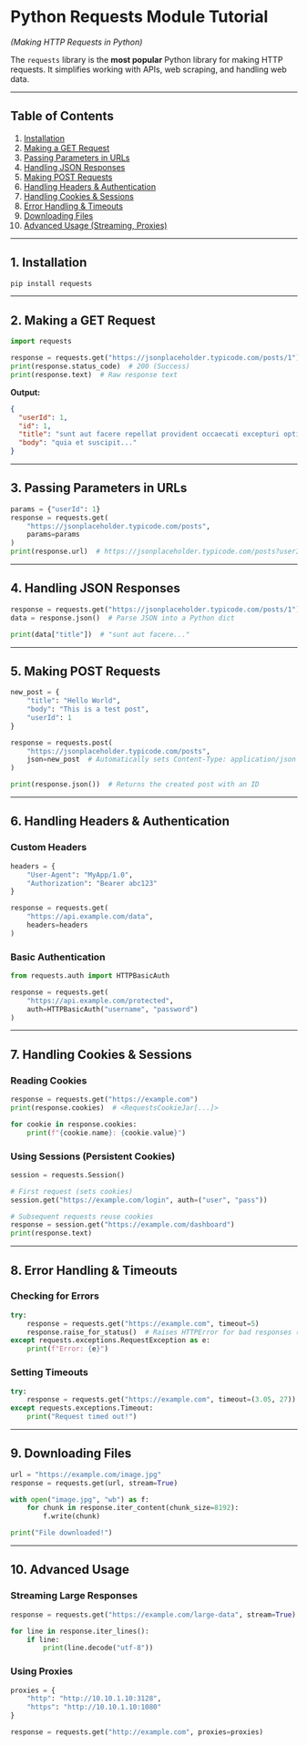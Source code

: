 # **Python Requests Module Tutorial**  
*(Making HTTP Requests in Python)*  

The `requests` library is the **most popular** Python library for making HTTP requests. It simplifies working with APIs, web scraping, and handling web data.  

---

## **Table of Contents**  
1. [Installation](#installation)  
2. [Making a GET Request](#making-a-get-request)  
3. [Passing Parameters in URLs](#passing-parameters-in-urls)  
4. [Handling JSON Responses](#handling-json-responses)  
5. [Making POST Requests](#making-post-requests)  
6. [Handling Headers & Authentication](#handling-headers--authentication)  
7. [Handling Cookies & Sessions](#handling-cookies--sessions)  
8. [Error Handling & Timeouts](#error-handling--timeouts)  
9. [Downloading Files](#downloading-files)  
10. [Advanced Usage (Streaming, Proxies)](#advanced-usage-streaming-proxies)  

---

## **1. Installation**  
```bash
pip install requests
```

---

## **2. Making a GET Request**  
```python
import requests

response = requests.get("https://jsonplaceholder.typicode.com/posts/1")
print(response.status_code)  # 200 (Success)
print(response.text)  # Raw response text
```

**Output:**  
```json
{
  "userId": 1,
  "id": 1,
  "title": "sunt aut facere repellat provident occaecati excepturi optio reprehenderit",
  "body": "quia et suscipit..."
}
```

---

## **3. Passing Parameters in URLs**  
```python
params = {"userId": 1}
response = requests.get(
    "https://jsonplaceholder.typicode.com/posts",
    params=params
)
print(response.url)  # https://jsonplaceholder.typicode.com/posts?userId=1
```

---

## **4. Handling JSON Responses**  
```python
response = requests.get("https://jsonplaceholder.typicode.com/posts/1")
data = response.json()  # Parse JSON into a Python dict

print(data["title"])  # "sunt aut facere..."
```

---

## **5. Making POST Requests**  
```python
new_post = {
    "title": "Hello World",
    "body": "This is a test post",
    "userId": 1
}

response = requests.post(
    "https://jsonplaceholder.typicode.com/posts",
    json=new_post  # Automatically sets Content-Type: application/json
)

print(response.json())  # Returns the created post with an ID
```

---

## **6. Handling Headers & Authentication**  
### **Custom Headers**  
```python
headers = {
    "User-Agent": "MyApp/1.0",
    "Authorization": "Bearer abc123"
}

response = requests.get(
    "https://api.example.com/data",
    headers=headers
)
```

### **Basic Authentication**  
```python
from requests.auth import HTTPBasicAuth

response = requests.get(
    "https://api.example.com/protected",
    auth=HTTPBasicAuth("username", "password")
)
```

---

## **7. Handling Cookies & Sessions**  
### **Reading Cookies**  
```python
response = requests.get("https://example.com")
print(response.cookies)  # <RequestsCookieJar[...]>

for cookie in response.cookies:
    print(f"{cookie.name}: {cookie.value}")
```

### **Using Sessions (Persistent Cookies)**  
```python
session = requests.Session()

# First request (sets cookies)
session.get("https://example.com/login", auth=("user", "pass"))

# Subsequent requests reuse cookies
response = session.get("https://example.com/dashboard")
print(response.text)
```

---

## **8. Error Handling & Timeouts**  
### **Checking for Errors**  
```python
try:
    response = requests.get("https://example.com", timeout=5)
    response.raise_for_status()  # Raises HTTPError for bad responses (4xx, 5xx)
except requests.exceptions.RequestException as e:
    print(f"Error: {e}")
```

### **Setting Timeouts**  
```python
try:
    response = requests.get("https://example.com", timeout=(3.05, 27))  # (connect, read)
except requests.exceptions.Timeout:
    print("Request timed out!")
```

---

## **9. Downloading Files**  
```python
url = "https://example.com/image.jpg"
response = requests.get(url, stream=True)

with open("image.jpg", "wb") as f:
    for chunk in response.iter_content(chunk_size=8192):
        f.write(chunk)

print("File downloaded!")
```

---

## **10. Advanced Usage**  
### **Streaming Large Responses**  
```python
response = requests.get("https://example.com/large-data", stream=True)

for line in response.iter_lines():
    if line:
        print(line.decode("utf-8"))
```

### **Using Proxies**  
```python
proxies = {
    "http": "http://10.10.1.10:3128",
    "https": "http://10.10.1.10:1080"
}

response = requests.get("http://example.com", proxies=proxies)
```


